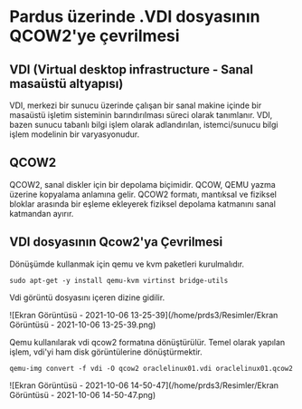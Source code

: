 # Pardus üzerinde .VDI dosyasının QCOW2'ye çevrilmesi

## VDI (Virtual desktop infrastructure - Sanal masaüstü altyapısı) 

VDI, merkezi bir sunucu üzerinde çalışan bir sanal makine içinde bir masaüstü işletim sisteminin barındırılması süreci olarak tanımlanır. VDI, bazen sunucu tabanlı bilgi işlem olarak adlandırılan, istemci/sunucu bilgi işlem modelinin bir varyasyonudur. 

## QCOW2

QCOW2, sanal diskler için bir depolama biçimidir. QCOW, QEMU yazma üzerine kopyalama anlamına gelir. QCOW2 formatı, mantıksal ve fiziksel bloklar arasında bir eşleme ekleyerek fiziksel depolama katmanını sanal katmandan ayırır. 

 

## VDI dosyasının Qcow2'ya Çevrilmesi

 Dönüşümde kullanmak için qemu ve kvm paketleri kurulmalıdır.

``` 
sudo apt-get -y install qemu-kvm virtinst bridge-utils
```

Vdi görüntü dosyasını içeren dizine gidilir.

![Ekran Görüntüsü - 2021-10-06 13-25-39](/home/prds3/Resimler/Ekran Görüntüsü - 2021-10-06 13-25-39.png)

Qemu kullanılarak vdi qcow2 formatına dönüştürülür. Temel olarak yapılan işlem, vdi'yi ham disk görüntülerine dönüştürmektir.

```
qemu-img convert -f vdi -O qcow2 oraclelinux01.vdi oraclelinux01.qcow2 
```

![Ekran Görüntüsü - 2021-10-06 14-50-47](/home/prds3/Resimler/Ekran Görüntüsü - 2021-10-06 14-50-47.png)

